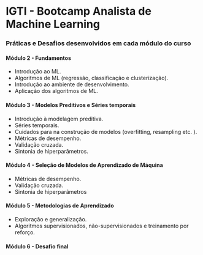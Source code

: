 # IGTI - Bootcamp Analista de Machine Learning
### Práticas e Desafios desenvolvidos em cada módulo do curso
#### Módulo 2 - Fundamentos
* Introdução ao ML.
* Algoritmos de ML (regressão, classificação e clusterização).
* Introdução ao ambiente de desenvolvimento.
* Aplicação dos algoritmos de ML.
#### Módulo 3 - Modelos Preditivos e Séries temporais
* Introdução à modelagem preditiva.
* Séries temporais.
* Cuidados para na construção de modelos (overfitting, resampling etc. ).
* Métricas de desempenho.
* Validação cruzada.
* Sintonia de hiperparâmetros.
#### Módulo 4 - Seleção de Modelos de Aprendizado de Máquina
* Métricas de desempenho.
* Validação cruzada.
* Sintonia de hiperparâmetros
#### Módulo 5 - Metodologias de Aprendizado
* Exploração e generalização.
* Algoritmos supervisionados, não-supervisionados e treinamento por reforço.
#### Módulo 6 - Desafio final




